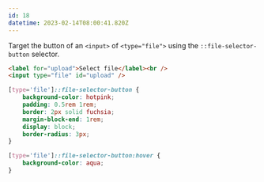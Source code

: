 ```yaml
---
id: 18
datetime: 2023-02-14T08:00:41.820Z
---
```


Target the button of an `<input>` of `<type="file">` using the `::file-selector-button` selector.

```html
<label for="upload">Select file</label><br />
<input type="file" id="upload" />
```

```css
[type='file']::file-selector-button {
	background-color: hotpink;
	padding: 0.5rem 1rem;
	border: 2px solid fuchsia;
	margin-block-end: 1rem;
	display: block;
	border-radius: 3px;
}

[type='file']::file-selector-button:hover {
	background-color: aqua;
}
```
